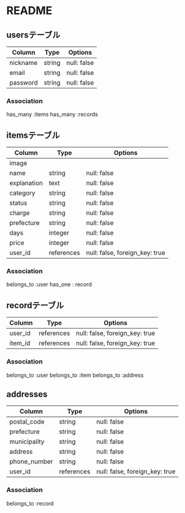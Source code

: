 # README

## usersテーブル

| Column   | Type   | Options     |
| -------- | ------ | ----------- |
| nickname | string | null: false |
| email    | string | null: false |
| password | string | null: false |

### Association

has_many :items
has_many :records

## itemsテーブル

| Column      | Type       | Options                        |
| ----------- | ---------- | ------------------------------ |
| image       |            |                                |
| name        | string     | null: false                    |
| explanation | text       | null: false                    |
| category    | string     | null: false                    |
| status      | string     | null: false                    |
| charge      | string     | null: false                    |
| prefecture  | string     | null: false                    |
| days        | integer    | null: false                    |
| price       | integer    | null: false                    |
| user_id     | references | null: false, foreign_key: true |

### Association

belongs_to :user
has_one : record

## recordテーブル

| Column  | Type       | Options                        |
| ------- | ---------- | ------------------------------ |
| user_id | references | null: false, foreign_key: true |
| item_id | references | null: false, foreign_key: true |


### Association

belongs_to :user
belongs_to :item
belongs_to :address


## addresses

| Column       | Type       | Options     |
| ------------ | ---------- | ----------- |
| postal_code  | string     | null: false |
| prefecture   | string     | null: false |
| municipality | string     | null: false |
| address      | string     | null: false |
| phone_number | string     | null: false |
| user_id      | references | null: false, foreign_key: true |


### Association

belongs_to :record